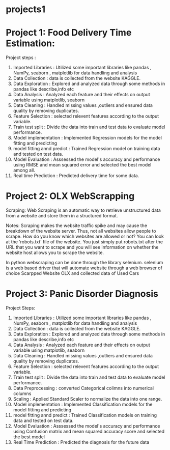 # projects1
# Project 1: Food Delivery Time Estimation:
  Project steps :
  1. Imported Libraries : Utilized some important libraries like pandas , NumPy, seaborn , matplotlib for data handling and analysis
  2. Data Collection : data is collected from the website KAGGLE.
  2. Data Exploration : Explored and analyzed data through some methods in pandas like describe,info etc
  3. Data Analysis : Analyzed each feature and their effects on output variable using matplotlib, seaborn
  4. Data Cleaning : Handled missing values ,outliers and ensured data quality by removing duplicates.
  5. Feature Selection : selected relevent features according to the output variable.
  6. Train test split : Divide the data into train and test data to evaluate model performance.
  8. Model implementation : Implemented Regression models for the model fitting and predicting
  10. model fitting annd predict : Trained Regression model on training data and tested on test data.
  11. Model Evaluation : Asssessed the model's accuracy and performance using RMSE and mean squared error and selected the best model among all.
  12. Real time Prediction : Predicted delivery time for some data.

# Project 2: OLX WebScrapping
  Scraping: Web Scraping is an automatic way to retrieve unstructured data from a website and store them in a structured format.

Notes: Scraping makes the website traffic spike and may cause the breakdown of the website server. Thus, not all websites allow people to scrape. How do you know which websites are allowed or not? You can look at the ‘robots.txt’ file of the website. You just simply put robots.txt after the URL that you want to scrape and you will see information on whether the website host allows you to scrape the website.

In python webscraping can be done through the library selenium. selenium is a web based driver that will automate website through a web browser of choice
Scarpped Website OLX and collected data of Used Cars

# Project 3: Panic Disorder Diagnosis
  Project Steps:
  1. Imported Libraries : Utilized some important libraries like pandas , NumPy, seaborn , matplotlib for data handling and analysis
  2. Data Collection : data is collected from the website KAGGLE.
  2. Data Exploration : Explored and analyzed data through some methods in pandas like describe,info etc
  3. Data Analysis : Analyzed each feature and their effects on output variable using matplotlib, seaborn
  4. Data Cleaning : Handled missing values ,outliers and ensured data quality by removing duplicates.
  5. Feature Selection : selected relevent features according to the output variable.
  6. Train test split : Divide the data into train and test data to evaluate model performance.
  7. Data Preprocessing : converted Categorical colimns into numerical columns 
  8. Scaling : Applied Standard Scaler to normalize the data into one range.
  8. Model implementation : Implemented Classification models for the model fitting and predicting
  10. model fitting annd predict : Trained Classification models on training data and tested on test data.
  11. Model Evaluation : Asssessed the model's accuracy and performance using Confusion matrix and mean squared accuracy score and selected the best model 
  12. Real Time Prediction : Predicted the diagnosis for the future data
  
